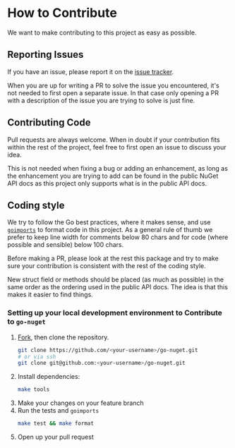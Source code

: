 # How to Contribute

We want to make contributing to this project as easy as possible.

## Reporting Issues

If you have an issue, please report it on the [issue tracker](https://github.com/huhouhua/go-nuget/issues).

When you are up for writing a PR to solve the issue you encountered, it's not
needed to first open a separate issue. In that case only opening a PR with a
description of the issue you are trying to solve is just fine.

## Contributing Code

Pull requests are always welcome. When in doubt if your contribution fits within
the rest of the project, feel free to first open an issue to discuss your idea.

This is not needed when fixing a bug or adding an enhancement, as long as the
enhancement you are trying to add can be found in the public NuGet API docs as
this project only supports what is in the public API docs.

## Coding style

We try to follow the Go best practices, where it makes sense, and use
[`goimports`](https://pkg.go.dev/golang.org/x/tools/cmd/goimports) to format code in this project.
As a general rule of thumb we prefer to keep line width for comments below 80
chars and for code (where possible and sensible) below 100 chars.

Before making a PR, please look at the rest this package and try to make sure
your contribution is consistent with the rest of the coding style.

New struct field or methods should be placed (as much as possible) in the same
order as the ordering used in the public API docs. The idea is that this makes it
easier to find things.

### Setting up your local development environment to Contribute to `go-nuget`

1. [Fork](https://github.com/huhouhua/go-nuget/fork), then clone the repository.
   ```sh
   git clone https://github.com/<your-username>/go-nuget.git
   # or via ssh
   git clone git@github.com:<your-username>/go-nuget.git
   ```
1. Install dependencies:
   ```sh
   make tools
   ```
1. Make your changes on your feature branch
1. Run the tests and `goimports`
   ```sh
   make test && make format
   ```
1. Open up your pull request
